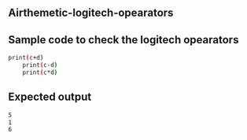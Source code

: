 ## Airthemetic-logitech-opearators
## Sample code to check the logitech opearators
```sh
print(c+d)
    print(c-d)
    print(c*d)
```
## Expected output
```sh
5
1
6
```
